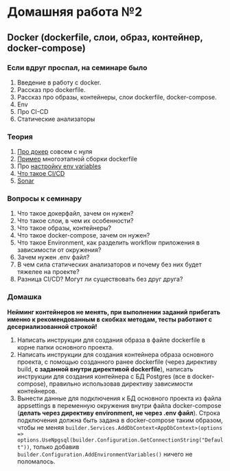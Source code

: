 # Домашняя работа №2

## Docker (dockerfile, слои, образ, контейнер, docker-compose)
 
### Если вдруг проспал, на семинаре было
1) Введение в работу с docker.
2) Рассказ про dockerfile.
3) Рассказ про образы, контейнеры, слои dockerfile, docker-compose.
4) Env
5) Про CI-CD
6) Статические анализаторы

### Теория
1. [Про докер](https://learn.microsoft.com/ru-ru/dotnet/core/docker/build-container?tabs=windows) совсем с нуля
2. [Пример](https://learn.microsoft.com/ru-ru/aspnet/core/host-and-deploy/docker/building-net-docker-images?view=aspnetcore-7.0) многоэтапной сборки dockerfile
3. Про [настройку env variables](https://docs.docker.com/compose/environment-variables/set-environment-variables/)
4. [Что такое CI/CD](https://habr.com/ru/companies/otus/articles/515078/)
5. [Sonar](https://sonarcloud.io/)

### Вопросы к семинару
1) Что такое докерфайл, зачем он нужен?
2) Что такое слои, в чем их особенности?
3) Что такое образы, контейнеры?
4) Что такое docker-compose, зачем он нужен?
5) Что такое Environment, как разделить workflow приложения в зависимости от окружения?
6) Зачем нужен .env файл?
7) В чем сила статических анализаторов и почему без них будет тяжелее на проекте?
8) Разница CI/CD? Могут ли существовать без друг друга?

### Домашка
**Нейминг контейнеров не менять, при выполнении заданий прибегать именно к рекомендованным в скобках методам, тесты работают с десериализованной строкой!**
1) Написать инструкции для создания образа в файле dockerfile в корне папки основного проекта.
2) Написать инструкции для создания контейнера образа основного проекта,
с помощью созданного ранее dockerfile (через директиву build, **с заданной внутри директивой dockerfile**), написать инструкции для создания контейнера с БД Postgres (все в docker-compose), правильно использовав директиву зависимости контейнеров.
3) Вынести данные для подключения к БД основного проекта из файла appsettings в переменную окружения внутри файла docker-compose (**делать через директиву environment, не через .env файл**). 
Строка подключения должна быть задана в docker-compose таким образом, чтобы не меняя 
`builder.Services.AddDbContext<AppDbContext>(options =>
   options.UseNpgsql(builder.Configuration.GetConnectionString("Default"))`, только добавив `builder.Configuration.AddEnvironmentVariables()` ничего не поломалось.



